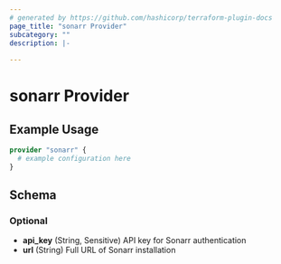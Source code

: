```yaml
---
# generated by https://github.com/hashicorp/terraform-plugin-docs
page_title: "sonarr Provider"
subcategory: ""
description: |-
  
---
```


# sonarr Provider



## Example Usage

```terraform
provider "sonarr" {
  # example configuration here
}
```

<!-- schema generated by tfplugindocs -->
## Schema

### Optional

- **api_key** (String, Sensitive) API key for Sonarr authentication
- **url** (String) Full URL of Sonarr installation
